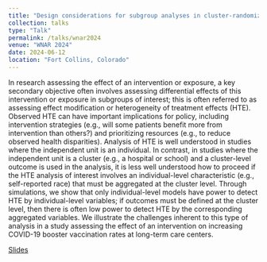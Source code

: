 ```yaml
---
title: "Design considerations for subgroup analyses in cluster-randomized trials based on aggregated individual-level predictors"
collection: talks
type: "Talk"
permalink: /talks/wnar2024
venue: "WNAR 2024"
date: 2024-06-12
location: "Fort Collins, Colorado"
---
```


In research assessing the effect of an intervention or exposure, a key secondary objective often involves assessing differential effects of this intervention or exposure in subgroups of interest; this is often referred to as assessing effect modification or heterogeneity of treatment effects (HTE). Observed HTE can have important implications for policy, including intervention strategies (e.g., will some patients benefit more from intervention than others?) and prioritizing resources (e.g., to reduce observed health disparities). Analysis of HTE is well understood in studies where the independent unit is an individual. In contrast, in studies where the independent unit is a cluster (e.g., a hospital or school) and a cluster-level outcome is used in the analysis, it is less well understood how to proceed if the HTE analysis of interest involves an individual-level characteristic (e.g., self-reported race) that must be aggregated at the cluster level. Through simulations, we show that only individual-level models have power to detect HTE by individual-level variables; if outcomes must be defined at the cluster level, then there is often low power to detect HTE by the corresponding aggregated variables. We illustrate the challenges inherent to this type of analysis in a study assessing the effect of an intervention on increasing COVID-19 booster vaccination rates at long-term care centers.

[Slides](https://bdwilliamson.github.io/clusterhte/)
